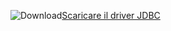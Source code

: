 ![Download](../ssdt/media/download.png)[Scaricare il driver JDBC](https://go.microsoft.com/fwlink/?linkid=868287)
